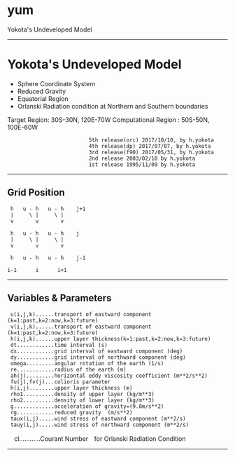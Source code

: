# yum
Yokota's Undeveloped Model

**********************************************************************
# Yokota's Undeveloped Model
- Sphere Coordinate System
- Reduced Gravity
- Equatorial Region
- Orlanski Radiation condition at Northern and Southern boundaries

Target Region: 30S-30N, 120E-70W
Computational Region : 50S-50N, 100E-60W

                              5th release(orc) 2017/10/10, by h.yokota
                              4th release(dp) 2017/07/07, by h.yokota
                              3rd release(f90) 2017/05/31, by h.yokota
                              2nd release 2003/02/10 by h.yokota
                              1st release 1995/11/09 by h.yokota
**********************************************************************
## Grid Position

     h   u - h   u - h    j+1
     |     \ |     \ |
     v       v       v

     h   u - h   u - h    j
     |     \ |     \ |
     v       v       v

     h   u - h   u - h    j-1

    i-1      i      i+1

**********************************************************************
## Variables & Parameters
     u(i,j,k)......transport of eastward component (k=1:past,k=2:now,k=3:future)
     v(i,j,k)......transport of eastward component (k=1:past,k=2:now,k=3:future)
     h(i,j,k)......upper layer thickness(k=1:past,k=2:now,k=3:future)
     dt............time interval (s)
     dx............grid interval of eastward component (deg)
     dy............grid interval of northward component (deg)
     omega.........angular rotation of the earth (1/s)
     re............radius of the earth (m)
     ah(j).........horizontal eddy viscosity coefficient (m**2/s**2)
     fu(j),fv(j)...colioris parameter
     h(i,j)........upper layer thickness (m)
     rho1..........density of upper layer (kg/m**3)
     rho2..........density of lower layer (kg/m**3)
     g.............acceleration of gravity=(9.8m/s**2)
     rg............reduced gravity  (m/s**2)
     taux(i,j).....wind stress of eastward component (m**2/s)
     tauy(i,j).....wind stress of northward component (m**2/s)
     cl............Courant Number　for Orlanski Radiation Condition

**********************************************************************
